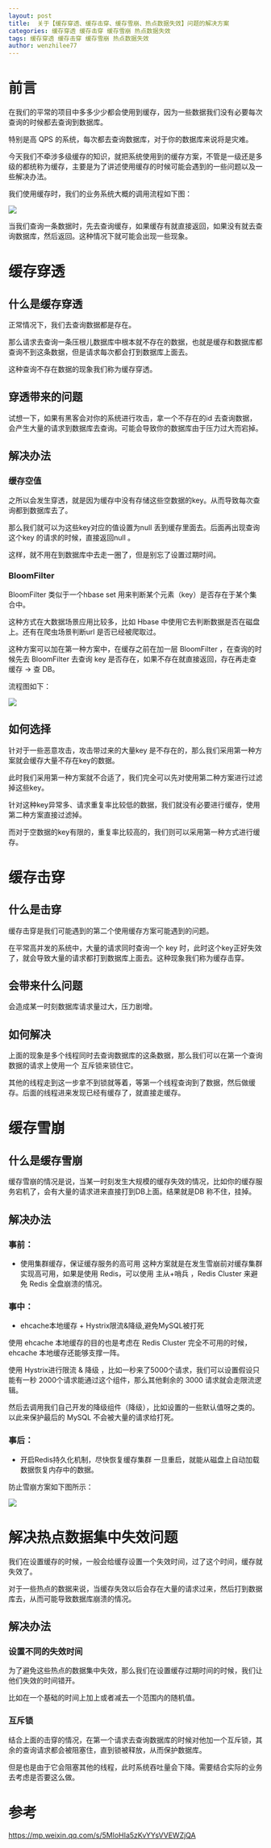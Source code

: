 ```yaml
---
layout: post
title:  关于【缓存穿透、缓存击穿、缓存雪崩、热点数据失效】问题的解决方案
categories: 缓存穿透 缓存击穿 缓存雪崩 热点数据失效
tags: 缓存穿透 缓存击穿 缓存雪崩 热点数据失效
author: wenzhilee77
---
```


# 前言

在我们的平常的项目中多多少少都会使用到缓存，因为一些数据我们没有必要每次查询的时候都去查询到数据库。

特别是高 QPS 的系统，每次都去查询数据库，对于你的数据库来说将是灾难。

今天我们不牵涉多级缓存的知识，就把系统使用到的缓存方案，不管是一级还是多级的都统称为缓存，主要是为了讲述使用缓存的时候可能会遇到的一些问题以及一些解决办法。

我们使用缓存时，我们的业务系统大概的调用流程如下图：

![](/images/cache/image1.jpg)

当我们查询一条数据时，先去查询缓存，如果缓存有就直接返回，如果没有就去查询数据库，然后返回。这种情况下就可能会出现一些现象。

# 缓存穿透
## 什么是缓存穿透
正常情况下，我们去查询数据都是存在。

那么请求去查询一条压根儿数据库中根本就不存在的数据，也就是缓存和数据库都查询不到这条数据，但是请求每次都会打到数据库上面去。

这种查询不存在数据的现象我们称为缓存穿透。

## 穿透带来的问题
试想一下，如果有黑客会对你的系统进行攻击，拿一个不存在的id 去查询数据，会产生大量的请求到数据库去查询。可能会导致你的数据库由于压力过大而宕掉。

## 解决办法
### 缓存空值
之所以会发生穿透，就是因为缓存中没有存储这些空数据的key。从而导致每次查询都到数据库去了。

那么我们就可以为这些key对应的值设置为null 丢到缓存里面去。后面再出现查询这个key 的请求的时候，直接返回null 。

这样，就不用在到数据库中去走一圈了，但是别忘了设置过期时间。

### BloomFilter
BloomFilter 类似于一个hbase set 用来判断某个元素（key）是否存在于某个集合中。

这种方式在大数据场景应用比较多，比如 Hbase 中使用它去判断数据是否在磁盘上。还有在爬虫场景判断url 是否已经被爬取过。

这种方案可以加在第一种方案中，在缓存之前在加一层 BloomFilter ，在查询的时候先去 BloomFilter 去查询 key 是否存在，如果不存在就直接返回，存在再走查缓存 -> 查 DB。

流程图如下：

![](/images/cache/image2.jpg)

## 如何选择

针对于一些恶意攻击，攻击带过来的大量key 是不存在的，那么我们采用第一种方案就会缓存大量不存在key的数据。

此时我们采用第一种方案就不合适了，我们完全可以先对使用第二种方案进行过滤掉这些key。

针对这种key异常多、请求重复率比较低的数据，我们就没有必要进行缓存，使用第二种方案直接过滤掉。

而对于空数据的key有限的，重复率比较高的，我们则可以采用第一种方式进行缓存。

# 缓存击穿
## 什么是击穿
缓存击穿是我们可能遇到的第二个使用缓存方案可能遇到的问题。

在平常高并发的系统中，大量的请求同时查询一个 key 时，此时这个key正好失效了，就会导致大量的请求都打到数据库上面去。这种现象我们称为缓存击穿。

## 会带来什么问题
会造成某一时刻数据库请求量过大，压力剧增。

## 如何解决
上面的现象是多个线程同时去查询数据库的这条数据，那么我们可以在第一个查询数据的请求上使用一个 互斥锁来锁住它。

其他的线程走到这一步拿不到锁就等着，等第一个线程查询到了数据，然后做缓存。后面的线程进来发现已经有缓存了，就直接走缓存。

# 缓存雪崩
## 什么是缓存雪崩
缓存雪崩的情况是说，当某一时刻发生大规模的缓存失效的情况，比如你的缓存服务宕机了，会有大量的请求进来直接打到DB上面。结果就是DB 称不住，挂掉。

## 解决办法
### 事前：
* 使用集群缓存，保证缓存服务的高可用
这种方案就是在发生雪崩前对缓存集群实现高可用，如果是使用 Redis，可以使用 主从+哨兵 ，Redis Cluster 来避免 Redis 全盘崩溃的情况。

### 事中：
* ehcache本地缓存 + Hystrix限流&降级,避免MySQL被打死

使用 ehcache 本地缓存的目的也是考虑在 Redis Cluster 完全不可用的时候，ehcache 本地缓存还能够支撑一阵。

使用 Hystrix进行限流 & 降级 ，比如一秒来了5000个请求，我们可以设置假设只能有一秒 2000个请求能通过这个组件，那么其他剩余的 3000 请求就会走限流逻辑。

然后去调用我们自己开发的降级组件（降级），比如设置的一些默认值呀之类的。以此来保护最后的 MySQL 不会被大量的请求给打死。

### 事后：
* 开启Redis持久化机制，尽快恢复缓存集群
一旦重启，就能从磁盘上自动加载数据恢复内存中的数据。

防止雪崩方案如下图所示：

![](/images/cache/image3.jpg)

# 解决热点数据集中失效问题
我们在设置缓存的时候，一般会给缓存设置一个失效时间，过了这个时间，缓存就失效了。

对于一些热点的数据来说，当缓存失效以后会存在大量的请求过来，然后打到数据库去，从而可能导致数据库崩溃的情况。

## 解决办法
### 设置不同的失效时间
为了避免这些热点的数据集中失效，那么我们在设置缓存过期时间的时候，我们让他们失效的时间错开。

比如在一个基础的时间上加上或者减去一个范围内的随机值。

### 互斥锁
结合上面的击穿的情况，在第一个请求去查询数据库的时候对他加一个互斥锁，其余的查询请求都会被阻塞住，直到锁被释放，从而保护数据库。

但是也是由于它会阻塞其他的线程，此时系统吞吐量会下降。需要结合实际的业务去考虑是否要这么做。


# 参考

https://mp.weixin.qq.com/s/5MloHIa5zKvYYsVVEWZjQA
